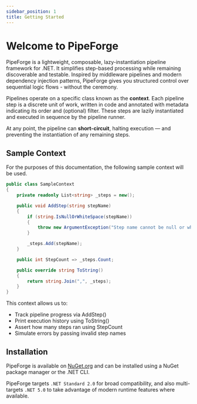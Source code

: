 ```yaml
---
sidebar_position: 1
title: Getting Started
---
```


# Welcome to PipeForge

PipeForge is a lightweight, composable, lazy-instantiation pipeline framework for .NET. It simplifies step-based processing while remaining discoverable and testable. Inspired by middleware pipelines and modern dependency injection patterns, PipeForge gives you structured control over sequential logic flows - without the ceremony.

Pipelines operate on a specific class known as the **context**. Each pipeline step is a discrete unit of work, written in code and annotated with metadata indicating its order and (optional) filter. These steps are lazily instantiated and executed in sequence by the pipeline runner.

At any point, the pipeline can **short-circuit**, halting execution — and preventing the instantiation of any remaining steps.

## Sample Context

For the purposes of this documentation, the following sample context will be used.

```csharp title="SampleContext.cs"
public class SampleContext
{
    private readonly List<string> _steps = new();

    public void AddStep(string stepName)
    {
        if (string.IsNullOrWhiteSpace(stepName))
        {
            throw new ArgumentException("Step name cannot be null or whitespace.", nameof(stepName));
        }

        _steps.Add(stepName);
    }

    public int StepCount => _steps.Count;

    public override string ToString()
    {
        return string.Join(",", _steps);
    }
}
```

This context allows us to:
- Track pipeline progress via AddStep()
- Print execution history using ToString()
- Assert how many steps ran using StepCount
- Simulate errors by passing invalid step names

## Installation

PipeForge is available on [NuGet.org](https://www.nuget.org/packages/PipeForge/) and can be installed using a NuGet package manager or the .NET CLI.

PipeForge targets `.NET Standard 2.0` for broad compatibility, and also multi-targets `.NET 5.0` to take advantage of modern runtime features where available.